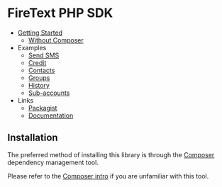 FireText PHP SDK
================

* [Getting Started](/docs/en/00.getting.started.md)
  * [Without Composer](/docs/en/getting-started/01.without-composer.md)
* Examples
  * [Send SMS](/docs/en/01.send.sms.md)
  * [Credit](/docs/en/02.credit.md)
  * [Contacts](/docs/en/03.contacts.md)
  * [Groups](/docs/en/04.groups.md)
  * [History](/docs/en/05.history.md)
  * [Sub-accounts](/docs/en/06.sub.accounts.md)
* Links
  * [Packagist](https://packagist.org/packages/callfire/firetext-php-sdk)
  * [Documentation](https://www.firetext.co.uk/docs)

## Installation

The preferred method of installing this library is through the
[Composer](http://getcomposer.org/) dependency management tool.

Please refer to the [Composer intro](http://getcomposer.org/doc/00-intro.md)
if you are unfamiliar with this tool.

